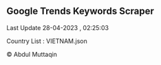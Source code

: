 

## Google Trends Keywords Scraper 
 
Last Update 28-04-2023 , 02:25:03

Country List :
VIETNAM.json



© Abdul Muttaqin 
